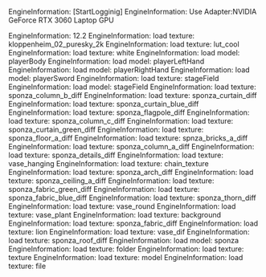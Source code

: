 EngineInformation:     [StartLogginig]
EngineInformation:     Use Adapter:NVIDIA GeForce RTX 3060 Laptop GPU

EngineInformation:     12.2
EngineInformation:     load texture: kloppenheim_02_puresky_2k
EngineInformation:     load texture: lut_cool
EngineInformation:     load texture: white
EngineInformation:     load model: playerBody
EngineInformation:     load model: playerLeftHand
EngineInformation:     load model: playerRightHand
EngineInformation:     load model: playerSword
EngineInformation:     load texture: stageField
EngineInformation:     load model: stageField
EngineInformation:     load texture: sponza_column_b_diff
EngineInformation:     load texture: sponza_curtain_diff
EngineInformation:     load texture: sponza_curtain_blue_diff
EngineInformation:     load texture: sponza_flagpole_diff
EngineInformation:     load texture: sponza_column_c_diff
EngineInformation:     load texture: sponza_curtain_green_diff
EngineInformation:     load texture: sponza_floor_a_diff
EngineInformation:     load texture: spnza_bricks_a_diff
EngineInformation:     load texture: sponza_column_a_diff
EngineInformation:     load texture: sponza_details_diff
EngineInformation:     load texture: vase_hanging
EngineInformation:     load texture: chain_texture
EngineInformation:     load texture: sponza_arch_diff
EngineInformation:     load texture: sponza_ceiling_a_diff
EngineInformation:     load texture: sponza_fabric_green_diff
EngineInformation:     load texture: sponza_fabric_blue_diff
EngineInformation:     load texture: sponza_thorn_diff
EngineInformation:     load texture: vase_round
EngineInformation:     load texture: vase_plant
EngineInformation:     load texture: background
EngineInformation:     load texture: sponza_fabric_diff
EngineInformation:     load texture: lion
EngineInformation:     load texture: vase_dif
EngineInformation:     load texture: sponza_roof_diff
EngineInformation:     load model: sponza
EngineInformation:     load texture: folder
EngineInformation:     load texture: texture
EngineInformation:     load texture: model
EngineInformation:     load texture: file
